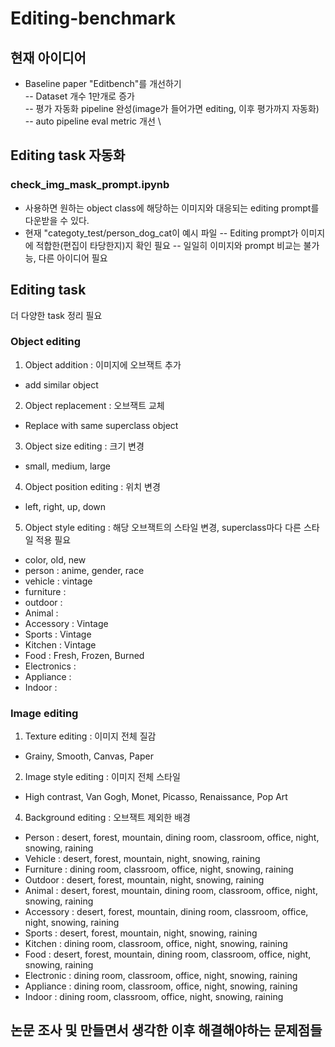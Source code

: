 # Editing-benchmark

## 현재 아이디어
- Baseline paper "Editbench"를 개선하기 \
-- Dataset 개수 1만개로 증가 \
-- 평가 자동화 pipeline 완성(image가 들어가면 editing, 이후 평가까지 자동화) \
-- auto pipeline eval metric 개선 \\

## Editing task 자동화
### check_img_mask_prompt.ipynb
- 사용하면 원하는 object class에 해당하는 이미지와 대응되는 editing prompt를 다운받을 수 있다.
- 현재 "categoty_test/person_dog_cat이 예시 파일
-- Editing prompt가 이미지에 적합한(편집이 타당한지)지 확인 필요
-- 일일히 이미지와 prompt 비교는 불가능, 다른 아이디어 필요

## Editing task
더 다양한 task 정리 필요

### Object editing
1. Object addition : 이미지에 오브잭트 추가
  - add similar object 
2. Object replacement : 오브잭트 교체
  - Replace with same superclass object
3. Object size editing : 크기 변경
  - small, medium, large
4. Object position editing : 위치 변경
  - left, right, up, down
5. Object style editing : 해당 오브잭트의 스타일 변경, superclass마다 다른 스타일 적용 필요
  - color, old, new
  - person : anime, gender, race
  - vehicle : vintage
  - furniture :
  - outdoor :
  - Animal :
  - Accessory : Vintage
  - Sports : Vintage
  - Kitchen : Vintage
  - Food : Fresh, Frozen, Burned
  - Electronics :
  - Appliance :
  - Indoor : 
    
### Image editing
1. Texture editing : 이미지 전체 질감 
  - Grainy, Smooth, Canvas, Paper
2. Image style editing : 이미지 전체 스타일
  - High contrast, Van Gogh, Monet, Picasso, Renaissance, Pop Art
4. Background editing : 오브잭트 제외한 배경
  - Person : desert, forest, mountain, dining room, classroom, office, night, snowing, raining
  - Vehicle : desert, forest, mountain, night, snowing, raining
  - Furniture : dining room, classroom, office, night, snowing, raining
  - Outdoor : desert, forest, mountain, night, snowing, raining
  - Animal : desert, forest, mountain, dining room, classroom, office, night, snowing, raining
  - Accessory : desert, forest, mountain, dining room, classroom, office, night, snowing, raining
  - Sports : desert, forest, mountain, night, snowing, raining
  - Kitchen : dining room, classroom, office, night, snowing, raining
  - Food : desert, forest, mountain, dining room, classroom, office, night, snowing, raining
  - Electronic : dining room, classroom, office, night, snowing, raining
  - Appliance : dining room, classroom, office, night, snowing, raining
  - Indoor : dining room, classroom, office, night, snowing, raining


## 논문 조사 및 만들면서 생각한 이후 해결해야하는 문제점들



